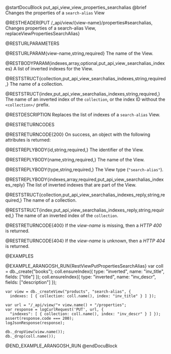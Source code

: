 @startDocuBlock put_api_view_view_properties_searchalias
@brief Changes the properties of a `search-alias` View

@RESTHEADER{PUT /_api/view/{view-name}/properties#searchalias, Changes properties of a search-alias View, replaceViewPropertiesSearchAlias}

@RESTURLPARAMETERS

@RESTURLPARAM{view-name,string,required}
The name of the View.

@RESTBODYPARAM{indexes,array,optional,put_api_view_searchalias_indexes}
A list of inverted indexes for the View.

@RESTSTRUCT{collection,put_api_view_searchalias_indexes,string,required,}
The name of a collection.

@RESTSTRUCT{index,put_api_view_searchalias_indexes,string,required,}
The name of an inverted index of the `collection`, or the index ID without
the `<collection>/` prefix.

@RESTDESCRIPTION
Replaces the list of indexes of a `search-alias` View.

@RESTRETURNCODES

@RESTRETURNCODE{200}
On success, an object with the following attributes is returned:

@RESTREPLYBODY{id,string,required,}
The identifier of the View.

@RESTREPLYBODY{name,string,required,}
The name of the View.

@RESTREPLYBODY{type,string,required,}
The View type (`"search-alias"`).

@RESTREPLYBODY{indexes,array,required,put_api_view_searchalias_indexes_reply}
The list of inverted indexes that are part of the View.

@RESTSTRUCT{collection,put_api_view_searchalias_indexes_reply,string,required,}
The name of a collection.

@RESTSTRUCT{index,put_api_view_searchalias_indexes_reply,string,required,}
The name of an inverted index of the `collection`.

@RESTRETURNCODE{400}
If the *view-name* is missing, then a *HTTP 400* is returned.

@RESTRETURNCODE{404}
If the *view-name* is unknown, then a *HTTP 404* is returned.

@EXAMPLES

@EXAMPLE_ARANGOSH_RUN{RestViewPutPropertiesSearchAlias}
    var coll = db._create("books");
    coll.ensureIndex({ type: "inverted", name: "inv_title", fields: ["title"] });
    coll.ensureIndex({ type: "inverted", name: "inv_descr", fields: ["description"] });

    var view = db._createView("products", "search-alias", {
      indexes: [ { collection: coll.name(), index: "inv_title" } ] });

    var url = "/_api/view/"+ view.name() + "/properties";
    var response = logCurlRequest('PUT', url, {
      "indexes": [ { collection: coll.name(), index: "inv_descr" } ] });
    assert(response.code === 200);
    logJsonResponse(response);

    db._dropView(view.name());
    db._drop(coll.name());
@END_EXAMPLE_ARANGOSH_RUN
@endDocuBlock
